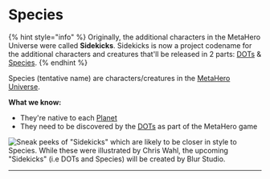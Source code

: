 # Species

{% hint style="info" %}
Originally, the additional characters in the MetaHero Universe were called **Sidekicks**. Sidekicks is now a project codename for the additional characters and creatures that'll be released in 2 parts: [DOTs](DOTs.md) & [Species](species.md).
{% endhint %}

Species (tentative name) are characters/creatures in the [MetaHero Universe](./).

**What we know:**

* They're native to each [Planet](planets.md)
* They need to be discovered by the [DOTs](DOTs.md) as part of the MetaHero game

![Sneak peeks of "Sidekicks" which are likely to be closer in style to Species. While these were illustrated by Chris Wahl, the upcoming "Sidekicks" (i.e DOTs and Species) will be created by Blur Studio.](../../../.gitbook/assets/sidekicks\_initialPreview)

****
